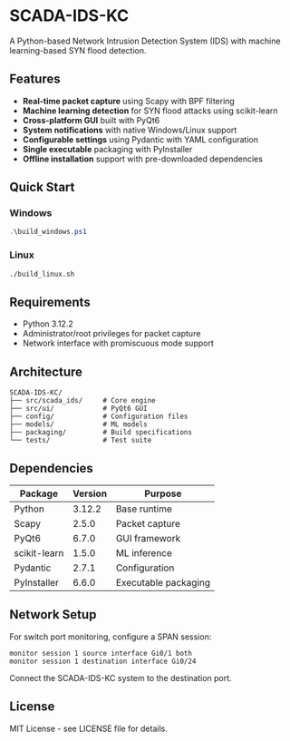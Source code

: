# SCADA-IDS-KC

A Python-based Network Intrusion Detection System (IDS) with machine learning-based SYN flood detection.

## Features

- **Real-time packet capture** using Scapy with BPF filtering
- **Machine learning detection** for SYN flood attacks using scikit-learn
- **Cross-platform GUI** built with PyQt6
- **System notifications** with native Windows/Linux support
- **Configurable settings** using Pydantic with YAML configuration
- **Single executable** packaging with PyInstaller
- **Offline installation** support with pre-downloaded dependencies

## Quick Start

### Windows
```powershell
.\build_windows.ps1
```

### Linux
```bash
./build_linux.sh
```

## Requirements

- Python 3.12.2
- Administrator/root privileges for packet capture
- Network interface with promiscuous mode support

## Architecture

```
SCADA-IDS-KC/
├── src/scada_ids/     # Core engine
├── src/ui/            # PyQt6 GUI
├── config/            # Configuration files
├── models/            # ML models
├── packaging/         # Build specifications
└── tests/             # Test suite
```

## Dependencies

| Package | Version | Purpose |
|---------|---------|---------|
| Python | 3.12.2 | Base runtime |
| Scapy | 2.5.0 | Packet capture |
| PyQt6 | 6.7.0 | GUI framework |
| scikit-learn | 1.5.0 | ML inference |
| Pydantic | 2.7.1 | Configuration |
| PyInstaller | 6.6.0 | Executable packaging |

## Network Setup

For switch port monitoring, configure a SPAN session:
```
monitor session 1 source interface Gi0/1 both
monitor session 1 destination interface Gi0/24
```

Connect the SCADA-IDS-KC system to the destination port.

## License

MIT License - see LICENSE file for details.
